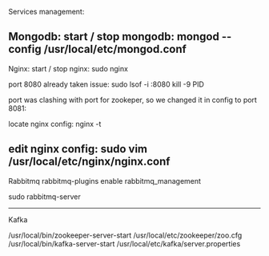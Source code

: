 Services management: 

Mongodb:
start / stop mongodb:
mongod --config /usr/local/etc/mongod.conf
-----------------------------------------------------------------------

Nginx:
start / stop nginx:
sudo nginx

port 8080 already taken issue:
	sudo lsof -i :8080
	kill -9 PID

port was clashing with port for zookeper, so we changed it in config to port 8081:

locate nginx config: 
	nginx -t

edit nginx config:
	sudo vim /usr/local/etc/nginx/nginx.conf
-----------------------------------------------------------------------
Rabbitmq
rabbitmq-plugins enable rabbitmq_management

sudo rabbitmq-server

------------------------------------------------------------------------
Kafka

/usr/local/bin/zookeeper-server-start /usr/local/etc/zookeeper/zoo.cfg
/usr/local/bin/kafka-server-start /usr/local/etc/kafka/server.properties